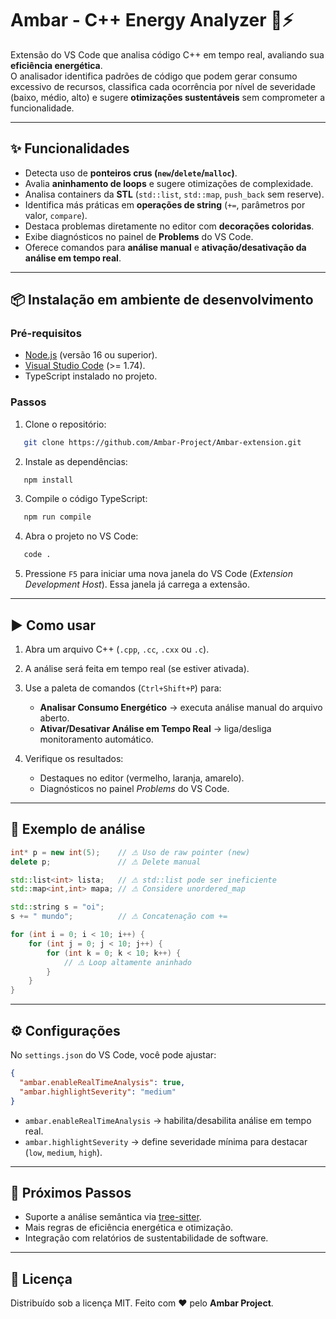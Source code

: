 # Ambar - C++ Energy Analyzer 🔋⚡

Extensão do VS Code que analisa código C++ em tempo real, avaliando sua **eficiência energética**.  
O analisador identifica padrões de código que podem gerar consumo excessivo de recursos, classifica cada ocorrência por nível de severidade (baixo, médio, alto) e sugere **otimizações sustentáveis** sem comprometer a funcionalidade.

---

## ✨ Funcionalidades
- Detecta uso de **ponteiros crus (`new`/`delete`/`malloc`)**.
- Avalia **aninhamento de loops** e sugere otimizações de complexidade.
- Analisa containers da **STL** (`std::list`, `std::map`, `push_back` sem reserve).
- Identifica más práticas em **operações de string** (`+=`, parâmetros por valor, `compare`).
- Destaca problemas diretamente no editor com **decorações coloridas**.
- Exibe diagnósticos no painel de **Problems** do VS Code.
- Oferece comandos para **análise manual** e **ativação/desativação da análise em tempo real**.

---

## 📦 Instalação em ambiente de desenvolvimento

### Pré-requisitos
- [Node.js](https://nodejs.org/) (versão 16 ou superior).
- [Visual Studio Code](https://code.visualstudio.com/) (>= 1.74).
- TypeScript instalado no projeto.

### Passos
1. Clone o repositório:

```bash
   git clone https://github.com/Ambar-Project/Ambar-extension.git
```

2. Instale as dependências:

```bash
   npm install
```

3. Compile o código TypeScript:
   
```bash
   npm run compile
```

4. Abra o projeto no VS Code:

```bash
   code .
```

5. Pressione `F5` para iniciar uma nova janela do VS Code (*Extension Development Host*).
   Essa janela já carrega a extensão.
---
## ▶️ Como usar

1. Abra um arquivo C++ (`.cpp`, `.cc`, `.cxx` ou `.c`).

2. A análise será feita em tempo real (se estiver ativada).

3. Use a paleta de comandos (`Ctrl+Shift+P`) para:

   * **Analisar Consumo Energético** → executa análise manual do arquivo aberto.
   * **Ativar/Desativar Análise em Tempo Real** → liga/desliga monitoramento automático.

4. Verifique os resultados:

   * Destaques no editor (vermelho, laranja, amarelo).
   * Diagnósticos no painel *Problems* do VS Code.

---

## 🧪 Exemplo de análise

```cpp
int* p = new int(5);    // ⚠ Uso de raw pointer (new)
delete p;               // ⚠ Delete manual

std::list<int> lista;   // ⚠ std::list pode ser ineficiente
std::map<int,int> mapa; // ⚠ Considere unordered_map

std::string s = "oi";
s += " mundo";          // ⚠ Concatenação com +=

for (int i = 0; i < 10; i++) {
    for (int j = 0; j < 10; j++) {
        for (int k = 0; k < 10; k++) {
            // ⚠ Loop altamente aninhado
        }
    }
}
```

---

## ⚙️ Configurações

No `settings.json` do VS Code, você pode ajustar:

```json
{
  "ambar.enableRealTimeAnalysis": true,
  "ambar.highlightSeverity": "medium"
}
```

* `ambar.enableRealTimeAnalysis` → habilita/desabilita análise em tempo real.
* `ambar.highlightSeverity` → define severidade mínima para destacar (`low`, `medium`, `high`).

---

## 📌 Próximos Passos

* Suporte a análise semântica via [tree-sitter](https://tree-sitter.github.io/tree-sitter/).
* Mais regras de eficiência energética e otimização.
* Integração com relatórios de sustentabilidade de software.

---

## 📄 Licença

Distribuído sob a licença MIT.
Feito com ❤️ pelo **Ambar Project**.
